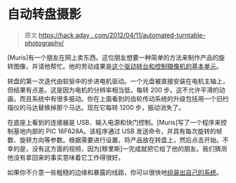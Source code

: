 # 自动转盘摄影

> 原文:[https://hack aday . com/2012/04/11/automated-turntable-photography/](https://hackaday.com/2012/04/11/automated-turntable-photography/)

[Muris]有一个朋友在网上卖东西。这位朋友想要一种简单的方法来制作产品的旋转图像，并请他帮忙。他的劳动成果是[这个驱动转台和控制摄像机的基本单元](http://www.elektronika.ba/832/turntable-photography-equipment/)。

转盘的第一次迭代由软驱中的步进电机驱动。一个光盘被直接安装在电机主轴上，但结果有点差。这是因为电机的分辨率相当低，每转 200 步。这不允许平滑的动画，而且系统中有很多振动。你在上面看到的齿轮传动系统的升级包括用一个旧扫描仪的马达替换掉那个马达。现在它每转 1200 步，振动消失了。

在底座上看到的连接器是 USB、输入电源和快门控制。[Muris]写了一个程序来控制基地内部的 PIC 16F628A。该程序通过 USB 发送命令，并具有每次旋转的帧数、旋转方向等参数。根据需要进行设置，将产品放在转盘上，然后点击开始。不幸的是，没有这方面的视频，因为[穆里斯]一完成就把它给了他的朋友。我们猜测他没有拿回来的事实意味着它工作得很好。

如果你不介意一些粗糙的边缘和暴露的线路，你可以很快地[组装出自己的系统](http://hackaday.com/2011/06/22/photo-hardware-had-automatically-produces-rotating-gifs/)。